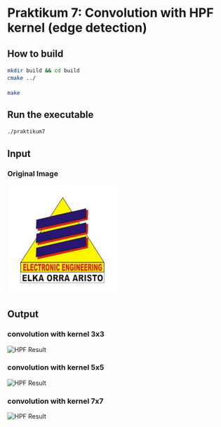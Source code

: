 Praktikum 7: Convolution with HPF kernel (edge detection)
===
How to build
---
```bash
mkdir build && cd build
cmake ../

make
```

Run the executable
---
```bash
./praktikum7
```

Input
---
### Original Image
![Image](../img/elka.jpg)

Output
---

### convolution with kernel 3x3
![HPF Result](https://i.imgur.com/Y2JtEjb.jpg)

### convolution with kernel 5x5
![HPF Result](https://i.imgur.com/7fJcaCu.jpg)

### convolution with kernel 7x7
![HPF Result](https://i.imgur.com/cTnDW4U.jpg)